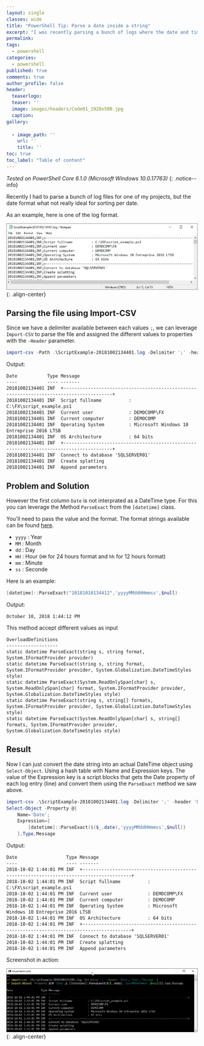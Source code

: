 ```yaml
---
layout: single
classes: wide
title: "PowerShell Tip: Parse a date inside a string"
excerpt: "I was recently parsing a bunch of logs where the date and time were in a format that Get-Date couldn't interprete..."
permalink:
tags: 
  - powershell
categories:
  - powershell
published: true
comments: true
author_profile: false
header:
  teaserlogo:
  teaser: ''
  image: images/headers/Code01_1920x500.jpg
  caption:
gallery:

  - image_path: ''
    url: ''
    title: ''
toc: true
toc_label: "Table of content"
---
```


_Tested on PowerShell Core 6.1.0 (Microsoft Windows 10.0.17763)_
{: .notice--info}

Recently I had to parse a bunch of log files for one of my projects, but the date format what not really ideal for sorting per date.

As an example, here is one of the log format.

![image-center](/images\2018\2018-10-13-PowerShellTip-DateTimeParsing\PowerShellTip-DateTimeParsing01.jpg){: .align-center}

## Parsing the file using Import-CSV

Since we have a delimiter available between each values `;`, we can leverage `Import-CSV` to parse the file and assigned the different values to properties with the `-Header` parameter.

```powershell
import-csv -Path .\ScriptExample-20181002134401.log -Delimiter ';' -header 'Date','Type','Message'
```

Output:

```text
Date           Type Message
----           ---- -------
20181002134401 INF  +----------------------------------------------------------------------------------------+
20181002134401 INF  Script fullname          : C:\FX\script_example.ps1
20181002134401 INF  Current user             : DEMOCOMP\FX
20181002134401 INF  Current computer         : DEMOCOMP
20181002134401 INF  Operating System         : Microsoft Windows 10 Entreprise 2016 LTSB
20181002134401 INF  OS Architecture          : 64 bits
20181002134401 INF  +----------------------------------------------------------------------------------------+
20181002134401 INF  Connect to database 'SQLSERVER01'
20181002134401 INF  Create splatting
20181002134401 INF  Append parameters
```

<!---
![image-center](/images\2018\2018-10-13-PowerShellTip-DateTimeParsing\PowerShellTip-DateTimeParsing02.jpg){: .align-center}--->

## Problem and Solution

However the first column `Date` is not interprated as a DateTime type. For this you can leverage the Method `ParseExact` from the `[datetime]` class.

You'll need to pass the value and the format. The format strings available can be found [here](https://docs.microsoft.com/en-us/dotnet/standard/base-types/standard-date-and-time-format-strings).
* `yyyy`  : Year
* `MM`    : Month
* `dd`    : Day
* `HH`    : Hour (`HH` for 24 hours format and `hh` for 12 hours format)
* `mm`    : Minute
* `ss`    : Seconde

Here is an example:

```powershell
[datetime]::ParseExact("20181010134412",'yyyyMMddHHmmss',$null)
```

Output:

```text
October 10, 2018 1:44:12 PM
```

This method accept different values as input

```text
OverloadDefinitions
-------------------
static datetime ParseExact(string s, string format, System.IFormatProvider provider)
static datetime ParseExact(string s, string format, System.IFormatProvider provider, System.Globalization.DateTimeStyles style)
static datetime ParseExact(System.ReadOnlySpan[char] s, System.ReadOnlySpan[char] format, System.IFormatProvider provider, System.Globalization.DateTimeStyles style)
static datetime ParseExact(string s, string[] formats, System.IFormatProvider provider, System.Globalization.DateTimeStyles style)
static datetime ParseExact(System.ReadOnlySpan[char] s, string[] formats, System.IFormatProvider provider, System.Globalization.DateTimeStyles style)
```

## Result

Now I can just convert the date string into an actual DateTime object using `Select-Object`.
Using a hash table with Name and Expression keys. The value of the Expression key is a script blocks that gets the Date property of each log entry (line) and convert them using the `ParseExact` method we saw above.

```powershell
import-csv .\ScriptExample-20181002134401.log -Delimiter ';' -header 'Date','Type','Message' |
Select-Object -Property @{
    Name='Date';
    Expression={
        [datetime]::ParseExact($($_.date),'yyyyMMddHHmmss',$null)}
    },Type,Message
```

Output:

```text
Date                  Type Message
----                  ---- -------
2018-10-02 1:44:01 PM INF  +----------------------------------------------------------------------------------------+
2018-10-02 1:44:01 PM INF  Script fullname          : C:\FX\script_example.ps1
2018-10-02 1:44:01 PM INF  Current user             : DEMOCOMP\FX
2018-10-02 1:44:01 PM INF  Current computer         : DEMOCOMP
2018-10-02 1:44:01 PM INF  Operating System         : Microsoft Windows 10 Entreprise 2016 LTSB
2018-10-02 1:44:01 PM INF  OS Architecture          : 64 bits
2018-10-02 1:44:01 PM INF  +----------------------------------------------------------------------------------------+
2018-10-02 1:44:01 PM INF  Connect to database 'SQLSERVER01'
2018-10-02 1:44:01 PM INF  Create splatting
2018-10-02 1:44:01 PM INF  Append parameters
```

Screenshot in action:

![image-center](/images\2018\2018-10-13-PowerShellTip-DateTimeParsing\PowerShellTip-DateTimeParsing03.jpg){: .align-center}